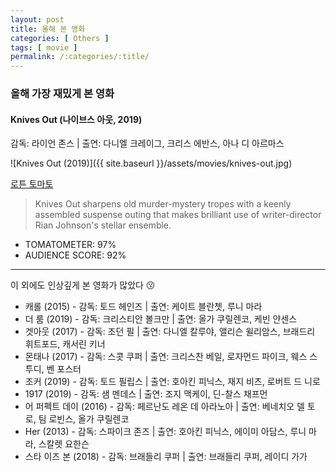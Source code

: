 ```yaml
---
layout: post
title: 올해 본 영화
categories: [ Others ]
tags: [ movie ]
permalink: /:categories/:title/
---
```


### 올해 가장 재밌게 본 영화  

#### Knives Out (나이브스 아웃, 2019)
감독: 라이언 존스 | 출연: 다니엘 크레이그, 크리스 에반스, 아나 디 아르마스

![Knives Out (2019)]({{ site.baseurl }}/assets/movies/knives-out.jpg)

[로튼 토마토](https://www.rottentomatoes.com/m/knives_out)
> Knives Out sharpens old murder-mystery tropes with a keenly assembled suspense outing that makes brilliant use of writer-director Rian Johnson's stellar ensemble.
- TOMATOMETER: 97%
- AUDIENCE SCORE: 92%

---

이 외에도 인상깊게 본 영화가 많았다 :kissing:
- 캐롤 (2015) - 감독: 토드 헤인즈 | 출연: 케이트 블란쳇, 루니 마라
- 더 룸 (2019) - 감독: 크리스티안 볼크만 | 출연: 올가 쿠릴렌코, 케빈 얀센스
- 겟아웃 (2017) - 감독: 조던 필 | 출연: 다니엘 칼루야, 앨리슨 윌리암스, 브래드리 휘트포드, 캐서린 키너
- 몬태나 (2017) - 감독: 스콧 쿠퍼 | 출연: 크리스찬 베일, 로자먼드 파이크, 웨스 스투디, 벤 포스터
- 조커 (2019) - 감독: 토드 필립스 | 출연: 호아킨 피닉스, 재지 비츠, 로버트 드 니로
- 1917 (2019) - 감독: 샘 멘데스 | 출연: 조지 맥케이, 딘-찰스 채프먼
- 어 퍼펙트 데이 (2016) - 감독: 페르난도 레온 데 아라노아 | 출연: 베네치오 델 토로, 팀 로빈스, 올가 쿠릴렌코
- Her (2013) - 감독: 스파이크 존즈 | 출연: 호아킨 피닉스, 에이미 아담스, 루니 마라, 스칼렛 요한슨
- 스타 이즈 본 (2018) - 감독: 브래들리 쿠퍼 | 출연: 브래들리 쿠퍼, 레이디 가가

